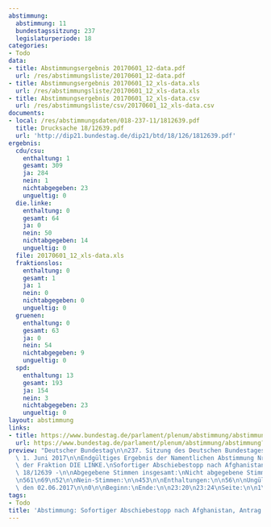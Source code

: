 ```yaml
---
abstimmung:
  abstimmung: 11
  bundestagssitzung: 237
  legislaturperiode: 18
categories:
- Todo
data:
- title: Abstimmungsergebnis 20170601_12-data.pdf
  url: /res/abstimmungsliste/20170601_12-data.pdf
- title: Abstimmungsergebnis 20170601_12_xls-data.xls
  url: /res/abstimmungsliste/20170601_12_xls-data.xls
- title: Abstimmungsergebnis 20170601_12_xls-data.csv
  url: /res/abstimmungsliste/csv/20170601_12_xls-data.csv
documents:
- local: /res/abstimmungsdaten/018-237-11/1812639.pdf
  title: Drucksache 18/12639.pdf
  url: 'http://dip21.bundestag.de/dip21/btd/18/126/1812639.pdf'
ergebnis:
  cdu/csu:
    enthaltung: 1
    gesamt: 309
    ja: 284
    nein: 1
    nichtabgegeben: 23
    ungueltig: 0
  die.linke:
    enthaltung: 0
    gesamt: 64
    ja: 0
    nein: 50
    nichtabgegeben: 14
    ungueltig: 0
  file: 20170601_12_xls-data.xls
  fraktionslos:
    enthaltung: 0
    gesamt: 1
    ja: 1
    nein: 0
    nichtabgegeben: 0
    ungueltig: 0
  gruenen:
    enthaltung: 0
    gesamt: 63
    ja: 0
    nein: 54
    nichtabgegeben: 9
    ungueltig: 0
  spd:
    enthaltung: 13
    gesamt: 193
    ja: 154
    nein: 3
    nichtabgegeben: 23
    ungueltig: 0
layout: abstimmung
links:
- title: https://www.bundestag.de/parlament/plenum/abstimmung/abstimmung?id=476
  url: https://www.bundestag.de/parlament/plenum/abstimmung/abstimmung?id=476
preview: "Deutscher Bundestag\n\n237. Sitzung des Deutschen Bundestages\nam Donnerstag,\
  \ 1. Juni 2017\n\nEndgültiges Ergebnis der Namentlichen Abstimmung Nr. 12\n\nAntrag\
  \ der Fraktion DIE LINKE.\nSofortiger Abschiebestopp nach Afghanistan\n- Drucksache\
  \ 18/12639 -\n\nAbgegebene Stimmen insgesamt:\nNicht abgegebene Stimmen:\nJa-Stimmen:\n\
  \n561\n69\n52\n\nNein-Stimmen:\n\n453\n\nEnthaltungen:\n\n56\n\nUngültige:\n\nBerlin,\
  \ den 02.06.2017\n\n0\n\nBeginn:\nEnde:\n\n23:20\n23:24\nSeite:\n\n1\n\n\f"
tags:
- Todo
title: 'Abstimmung: Sofortiger Abschiebestopp nach Afghanistan, Antrag Die Linke.'
---
```

